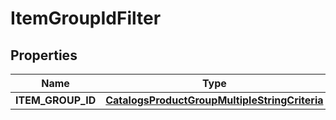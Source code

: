 

# ItemGroupIdFilter

## Properties

Name | Type | Description | Notes
------------ | ------------- | ------------- | -------------
**ITEM_GROUP_ID** | [**CatalogsProductGroupMultipleStringCriteria**](.md) |  | 




